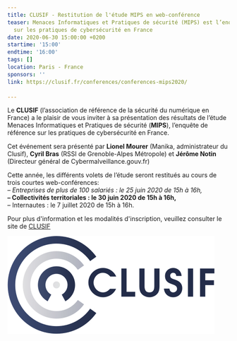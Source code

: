 ```yaml
---
title: CLUSIF - Restitution de l'étude MIPS en web-conférence
teaser: Menaces Informatiques et Pratiques de sécurité (MIPS) est l’enquête de référence
  sur les pratiques de cybersécurité en France
date: 2020-06-30 15:00:00 +0200
startime: '15:00'
endtime: '16:00'
tags: []
location: Paris - France
sponsors: ''
link: https://clusif.fr/conferences/conferences-mips2020/

---
```


Le **CLUSIF** (l’association de référence de la sécurité du numérique en France) a le plaisir de vous inviter à sa présentation des résultats de l’étude Menaces Informatiques et Pratiques de sécurité (**MIPS**), l’enquête de référence sur les pratiques de cybersécurité en France.

Cet événement sera présenté par **Lionel Mourer** (Manika, administrateur du Clusif), **Cyril Bras** (RSSI de Grenoble-Alpes Métropole) et **Jérôme Notin** (Directeur général de Cybermalveillance.gouv.fr)

Cette année, les différents volets de l’étude seront restitués au cours de trois courtes web-conférences:  
_– Entreprises de plus de 100 salariés : le 25 juin 2020 de 15h à 16h,_  
**– Collectivités territoriales : le 30 juin 2020 de 15h à 16h,**  
– Internautes : le 7 juillet 2020 de 15h à 16h.

Pour plus d'information et les modalités d'inscription, veuillez consulter le site de [CLUSIF]()

![](/assets/img/logo_clusif_blanc.jpg)